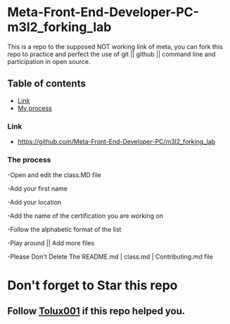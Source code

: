 # Meta-Front-End-Developer-PC-m3l2_forking_lab

This is a repo to the supposed NOT working link of meta, you can fork this repo to practice and perfect the use of git || github || command line and participation in open source.

## Table of contents

- [Link](#link)
- [My process](#the-process)

### Link

- https://github.com/Meta-Front-End-Developer-PC/m3l2_forking_lab

### The process

-Open and edit the class.MD file

-Add your first name

-Add your location

-Add the name of the certification you are working on

-Follow the alphabetic format of the list

-Play around || Add more files

-Please Don't Delete The README.md | class.md | Contributing.md file

# Don't forget to Star this repo

## Follow [Tolux001](http://github.com/tolux001) if this repo helped you.
